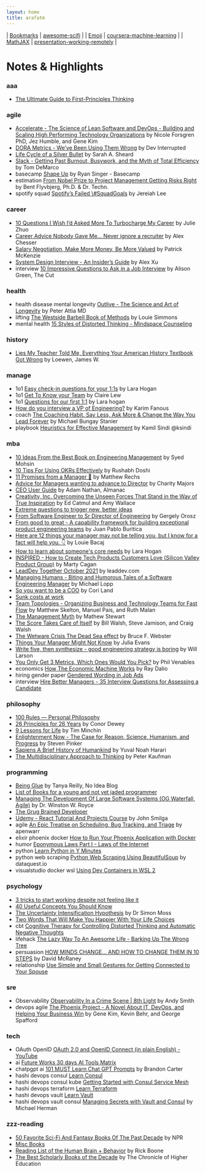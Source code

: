 ```yaml
---
layout: home
title: arafatm
---
```


| [Bookmarks](/bookmarks) | [awesome-scifi](https://arafatm.com/awesome-scifi)                                 |
| [Emoji](/emoji)         | [coursera-machine-learning](https://arafatm.com/coursera-machine-learning)         |
| [MathJAX](/mathjax)     | [presentation-working-remotely](https://arafatm.com/presentation-working-remotely) |


# Notes & Highlights

### aaa
- [The Ultimate Guide to First-Principles Thinking](https://arafatm.com/aaa/the-ultimate-guide-to-first-principles-thinking)

### agile
- [Accelerate - The Science of Lean Software and DevOps - Building and Scaling High Performing Technology Organizations](https://arafatm.com/agile/accelarate) by Nicole Forsgren PhD, Jez Humble, and Gene Kim
- [DORA Metrics - We’ve Been Using Them Wrong](https://arafatm.com/agile/dora-metrics-we-ve-been-using-them-wrong) by Dev Interrupted
- [Life Cycle of a Silver Bullet](https://arafatm.com/agile/lifecycle-of-a-silver-bullet) by Sarah A. Sheard
- [Slack - Getting Past Burnout, Busywork, and the Myth of Total Efficiency](https://arafatm.com/agile/slack) by Tom DeMarco
- basecamp [Shape Up](https://arafatm.com/agile/basecamp-shape-up) by Ryan Singer - Basecamp
- estimation [From Nobel Prize to Project Management Getting Risks Right](https://arafatm.com/agile/reference-class-forecasting) by Bent Flyvbjerg, Ph.D. & Dr. Techn.
- spotify squad [Spotify’s Failed \\#SquadGoals](https://arafatm.com/agile/spotify-failed-squad-goals) by Jereiah Lee

### career
- [10 Questions I Wish I’d Asked More To Turbocharge My Career](https://arafatm.com/career/10-questions-i-wish-i-asked) by Julie Zhuo
- [Career Advice Nobody Gave Me... Never ignore a recruiter](https://arafatm.com/career/career-advice-nobody-gave-me-never-ignore-a-recruiter) by Alex Chesser
- [Salary Negotiation, Make More Money, Be More Valued](https://arafatm.com/career/salary-negotiation-make-more-money-be-more-valued) by Patrick McKenzie
- [System Design Interview - An Insider’s Guide](https://arafatm.com/interview/system-design) by Alex Xu
- interview [10 Impressive Questions to Ask in a Job Interview](https://arafatm.com/career/the-cut-questions-to-ask-in-interview) by Alison Green, The Cut

### health
- health disease mental longevity [Outlive - The Science and Art of Longevity](https://arafatm.com/health/outlive-the-science-and-art-of-longevity-by-peter-attia) by Peter Attia MD
- lifting [The Westside Barbell Book of Methods](https://arafatm.com/health/westside-barbell-book-of-methods) by Louie Simmons
- mental health [15 Styles of Distorted Thinking - Mindspace Counseling](https://arafatm.com/health/15-styles-of-distorted-thinking-mindspace-counseling)

### history
- [Lies My Teacher Told Me, Everything Your American History Textbook Got Wrong](https://arafatm.com/history/lies-my-teacher-told-me) by Loewen, James W.

### manage
- 1o1 [Easy check-in questions for your 1:1s](https://arafatm.com/manage/manage-easy-checkin-questions-for-1-1-lara-hogan) by Lara Hogan
- 1o1 [Get To Know your Team](https://arafatm.com/manage/manage-know-your-team) by Claire Lew
- 1o1 [Questions for our first 1:1](https://arafatm.com/manage/manage-questions-for-our-first-1-1-by-lara-hogan) by Lara hogan
- [How do you interview a VP of Engineering?](https://arafatm.com/manage/vp-of-engineering-interview-geek-culture) by Karim Fanous
- coach [The Coaching Habit. Say Less, Ask More & Change the Way You Lead Forever](https://arafatm.com/manage/manage-the-coaching-habit-by-michael-stanier) by Michael Bungay Stanier
- playbook [Heuristics for Effective Management](https://arafatm.com/manage/manage-heuristics-for-effective-managers) by Kamil Sindi @ksindi

### mba
- [10 Ideas From the Best Book on Engineering Management](https://arafatm.com/mba/10-ideas-from-the-best-book-on-engineering-management-by-syed-mohsin-better-programming) by Syed Mohsin
- [10 Tips For Using OKRs Effectively](https://arafatm.com/mba/10-tips-for-using-okrs-effectively) by Rushabh Doshi
- [11 Promises from a Manager 🧵](https://arafatm.com/mba/11-promises-from-a) by Matthew Rechs
- [Advice for Managers wanting to advance to Director](https://arafatm.com/mba/honeycomb-director) by Charity Majors
- [CEO User Guide](https://arafatm.com/mba/ceo-user-guide) by Adam Nathan, Almanac
- [Creativity, Inc. Overcoming the Unseen Forces That Stand in the Way of True Inspiration](https://arafatm.com/mba/creativity-inc) by Ed Catmul and Amy Wallace
- [Extreme questions to trigger new, better ideas](https://arafatm.com/mba/extreme-questions-to-trigger-new-better-ideas)
- [From Software Engineer to Sr Director of Engineering](https://arafatm.com/mba/from-software-engineer-to-senior-director-of-engineering) by Gergely Orosz
- [From good to great - A capability framework for building exceptional product engineering teams](https://arafatm.com/mba/from-good-to-great-a-capability-framework-for-building-exceptional-product-engineering-teams-by-juan-pablo-buritic%C3%A1-juan-s-and-zeroes) by Juan Pablo Buritica
- [Here are 12 things your manager may not be telling you, but I know for a fact will help you. 👇](https://arafatm.com/mba/12-things-your-manager-may-not-be-telling-you) by Louie Bacaj
- [How to learn about someone's core needs](https://arafatm.com/mba/how-to-learn-about-someones-core-needs) by Lara Hogan
- [INSPIRED - How to Create Tech Products Customers Love (Silicon Valley Product Group)](https://arafatm.com/mba/inspired-marty-cagan) by Marty Cagan
- [LeadDev Together October 2021](https://arafatm.com/mba/leaddev-together) by leaddev.com
- [Managing Humans - Biting and Humorous Tales of a Software Engineering Manager](https://arafatm.com/mba/managing-humans) by Michael Lopp
- [So you want to be a COO](https://arafatm.com/mba/so-you-want-to-be-a-coo) by Cori Land
- [Sunk costs at work](https://arafatm.com/mba/sunk-costs-at-work-seth-godin)
- [Team Topologies - Organizing Business and Technology Teams for Fast Flow](https://arafatm.com/mba/team-topologies-organizing-business-and-technology-teams-for-fast-flow) by Matthew Skelton, Manuel Pais, and Ruth Malan
- [The Management Myth](https://arafatm.com/mba/the-management-myth) by Mathew Stewart
- [The Score Takes Care of Itself](https://arafatm.com/mba/the-score-takes-care-of-iteslf-bill-walsh) by Bill Walsh, Steve Jamison, and Craig Walsh
- [The Wetware Crisis The Dead Sea effect](https://arafatm.com/mba/the-wetware-crisis-the-dead-sea-effect-bruce-webster) by Bruce F. Webster
- [Things Your Manager Might Not Know](https://arafatm.com/mba/julia-evans-thins-your-manager-might-not-know) by Julia Evans
- [Write five, then synthesize - good engineering strategy is boring](https://arafatm.com/mba/write-five-then-synthesize-good-engineering-strategy-is-boring-irrational-exuberance) by Will Larson
- [You Only Get 3 Metrics, Which Ones Would You Pick?](https://arafatm.com/mba/you-only-get-3-metrics-which-ones-would-you-pick) by Phil Venables
- economics [How The Economic Machine Works](https://arafatm.com/mba/economics-how-the-economic-machine-works-ray-dalio) by Ray Dalio
- hiring gender paper [Gendered Wording in Job Ads](https://arafatm.com/mba/diversity-gendered-wording-in-job-ads)
- interview [Hire Better Managers - 35 Interview Questions for Assessing a Candidate](https://arafatm.com/mba/hire-better-managers-35-interview-questions)

### philosophy
- [100 Rules — Personal Philosophy](https://arafatm.com/philosophy/100-rules-personal-philosophy)
- [26 Principles for 26 Years](https://arafatm.com/philosophy/26-principles-for-26-years) by Conor Dewey
- [9 Lessons for Life](https://arafatm.com/philosophy/tim-minchin-9-life-lessons) by Tim Minchin
- [Enlightenment Now - The Case for Reason, Science, Humanism, and Progress](https://arafatm.com/philosophy/enlightenment-now-the-case-for-reason-science-humanism-and-progress-by-steven-pinker) by Steven Pinker
- [Sapiens A Brief History of Humankind](https://arafatm.com/philosophy/sapiens-by-yuval-harari) by Yuval Noah Harari
- [The Multidisciplinary Approach to Thinking](https://arafatm.com/philosophy/the-multidisciplinary-approach-to-thinking) by Peter Kaufman

### programming
- [Being Glue](https://arafatm.com/programming/glue) by Tanya Reilly, No Idea Blog
- [List of Books for a young and not yet jaded programmer](https://arafatm.com/programming/books)
- [Managing The Development Of Large Software Systems (OG Waterfall, Agile)](https://arafatm.com/programming/managing-the-development-of-large-software-systems-royce-1970) by Dr. Winston W. Royce
- [The Grug Brained Developer](https://arafatm.com/programming/the-grug-brained-developer)
- [Udemy - React Tutorial And Projects Course](https://arafatm.com/programming/learn-udemy-react-tutorial-and-projects-course) by John Smilga
- agile [An Epic Treatise on Scheduling, Bug Tracking, and Triage](https://arafatm.com/programming/an-epic-treatise-on-scheduling-bug-tracking-and-triage) by apenwarr
- elixir phoenix docker [How to Run Your Phoenix Application with Docker](https://arafatm.com/programming/how-to-run-phoenix-with-docker)
- humor [Eponymous Laws Part I - Laws of the Internet](https://arafatm.com/programming/eponymous-laws-of-the-internet)
- python [Learn Python in Y Minutes](https://arafatm.com/programming/learn-python-in-y-minutes)
- python web scraping [Python Web Scraping Using BeautifulSoup](https://arafatm.com/programming/python-web-scraping) by dataquest.io
- visualstudio docker wsl [Using Dev Containers in WSL 2](https://arafatm.com/programming/visual-studio-code-wsl-docker)

### psychology
- [3 tricks to start working despite not feeling like it](https://arafatm.com/psychology/3-tricks-to-start-working-despite-not-feeling-like-it)
- [40 Useful Concepts You Should Know](https://arafatm.com/psychology/40-useful-concepts-you-should-know-by-gurwinder)
- [The Uncertainty Intensification Hypothesis](https://arafatm.com/psychology/the-uncertainty-intensification-hypothesis) by Dr Simon Moss
- [Two Words That Will Make You Happier With Your Life Choices](https://arafatm.com/psychology/the-two-words-that-will-make-you-happier-with-your-life-choices)
- cbt [Cognitive Therapy for Controlling Distorted Thinking and Automatic Negative Thoughts](https://arafatm.com/psychology/cbt)
- lifehack [The Lazy Way To An Awesome Life - Barking Up The Wrong Tree](https://arafatm.com/psychology/the-lazy-way-to-an-awesome-life)
- persuasion [HOW MINDS CHANGE... AND HOW TO CHANGE THEM IN 10 STEPS](https://arafatm.com/psychology/how-minds-change) by David McRaney
- relationship [Use Simple and Small Gestures for Getting Connected to Your Spouse](https://arafatm.com/psychology/use-simple-and-small-gestures-for-getting-connected-to-your-spouse)

### sre
- Observability [Observability In a Crime Scene | 8th Light](https://arafatm.com/sre/observability-in-a-crime-scene) by Andy Smith
- devops agile [The Phoenix Project - A Novel About IT, DevOps, and Helping Your Business Win](https://arafatm.com/programming/the-phoenix-project) by Gene Kim, Kevin Behr, and George Spafford

### tech
- OAuth OpenID [OAuth 2.0 and OpenID Connect (in plain English) - YouTube](https://arafatm.com/tech/oauth2-and-openid)
- ai [Future Works 30 days AI Tools Matrix](https://arafatm.com/tech/future-works-30-days-ai-tools-matrix)
- chatpgpt ai [101 MUST Learn Chat GPT Prompts](https://arafatm.com/tech/101-must-learn-chat-gpt-prompts) by Brandon Carter
- hashi devops consul [Learn Consul](https://arafatm.com/tech/hashi-consul-learn)
- hashi devops consul kube [Getting Started with Consul Service Mesh](https://arafatm.com/tech/hashi-learn-consul-getting-started-with-consul-service-mesh)
- hashi devops terraform [Learn Terraform](https://arafatm.com/tech/hashi-terraform-learn)
- hashi devops vault [Learn Vault](https://arafatm.com/tech/hashi-vault-learn)
- hashi devops vault consul [Managing Secrets with Vault and Consul](https://arafatm.com/tech/hashi-managing-secrets-with-vault-and-consul) by Michael Herman

### zzz-reading
- [50 Favorite Sci-Fi And Fantasy Books Of The Past Decade](https://arafatm.com/zzz-reading/npr-best-scifi-fantasy-past-decade) by NPR
- [Misc Books](https://arafatm.com/zzz-reading/genghis-khan-and-the-making-of-the-modern-world)
- [Reading List of the Human Brain + Behavior](https://arafatm.com/zzz-reading/reading-list-of-the-human-brain) by Rick Boone
- [The Best Scholarly Books of the Decade](https://arafatm.com/zzz-reading/the-best-scholarly-books-of-the-decade) by The Chronicle of Higher Education
